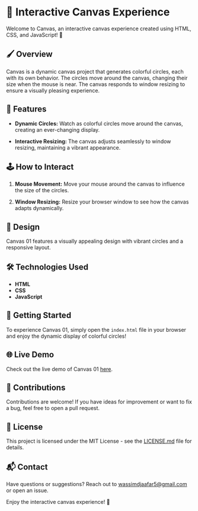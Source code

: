 # 🎨 Interactive Canvas Experience

Welcome to Canvas, an interactive canvas experience created using HTML, CSS, and JavaScript! 🚀

## 🖌️ Overview

Canvas is a dynamic canvas project that generates colorful circles, each with its own behavior. The circles move around the canvas, changing their size when the mouse is near. The canvas responds to window resizing to ensure a visually pleasing experience.

## 🚀 Features

- **Dynamic Circles:**
  Watch as colorful circles move around the canvas, creating an ever-changing display.

- **Interactive Resizing:**
  The canvas adjusts seamlessly to window resizing, maintaining a vibrant appearance.

## 🕹️ How to Interact

1. **Mouse Movement:**
   Move your mouse around the canvas to influence the size of the circles.

2. **Window Resizing:**
   Resize your browser window to see how the canvas adapts dynamically.

## 🎨 Design

Canvas 01 features a visually appealing design with vibrant circles and a responsive layout.

## 🛠️ Technologies Used

- **HTML**
- **CSS**
- **JavaScript**

## 🚀 Getting Started

To experience Canvas 01, simply open the `index.html` file in your browser and enjoy the dynamic display of colorful circles!

## 🌐 Live Demo

Check out the live demo of Canvas 01 [here](https://wassimoubaziz.github.io/interactive-canvas-experience/).

## 🤝 Contributions

Contributions are welcome! If you have ideas for improvement or want to fix a bug, feel free to open a pull request.

## 📄 License

This project is licensed under the MIT License - see the [LICENSE.md](LICENSE) file for details.

## 📬 Contact

Have questions or suggestions? Reach out to wassimdjaafar5@gmail.com or open an issue.

Enjoy the interactive canvas experience! 🎨
